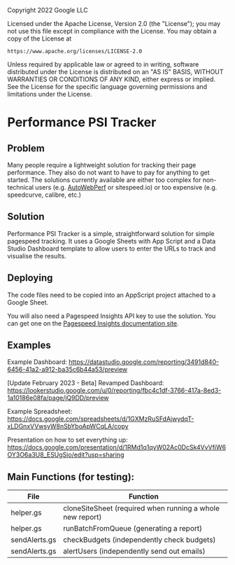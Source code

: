 Copyright 2022 Google LLC

Licensed under the Apache License, Version 2.0 (the "License");
you may not use this file except in compliance with the License.
You may obtain a copy of the License at

    https://www.apache.org/licenses/LICENSE-2.0

Unless required by applicable law or agreed to in writing, software
distributed under the License is distributed on an "AS IS" BASIS,
WITHOUT WARRANTIES OR CONDITIONS OF ANY KIND, either express or implied.
See the License for the specific language governing permissions and
limitations under the License.

 
# Performance PSI Tracker

## Problem

Many people require a lightweight solution for tracking their page performance.
They also do not want to have to pay for anything to get started. The solutions
currently available are either too complex for non-technical users (e.g. [AutoWebPerf](https://github.com/GoogleChromeLabs/AutoWebPerf)
or sitespeed.io) or too expensive (e.g. speedcurve, calibre, etc.)

## Solution

Performance PSI Tracker is a simple, straightforward solution for simple
pagespeed tracking. It uses a Google Sheets with App Script and a Data Studio
Dashboard template to allow users to enter the URLs to track and visualise
the results.

## Deploying

The code files need to be copied into an AppScript project attached to a Google
Sheet.

You will also need a Pagespeed Insights API key to use the solution. You can get one on the [Pagespeed Insights documentation site](https://developers.google.com/speed/docs/insights/v5/get-started).

## Examples 
Example Dashboard:
https://datastudio.google.com/reporting/3491d840-6456-41a2-a912-ba35c6b44a53/preview

[Update February 2023 - Beta] Revamped Dashboard: https://lookerstudio.google.com/u/0/reporting/fbc4c1df-3766-417a-8ed3-1a10186e08fa/page/jQ9DD/preview

Example Spreadsheet:
https://docs.google.com/spreadsheets/d/1GXMzRuSFdAjwydqT-xLDGnxVVwsyW8nSbYboApWCqLA/copy

Presentation on how to set everything up:
https://docs.google.com/presentation/d/1RMd1q1qyW02Ac0DcSk4VvVfiW6OY3O6a3U8_ESUgSio/edit?usp=sharing


## Main Functions (for testing):

File            | Function
--------------- | ---------------------------------------------------------
helper.gs       | cloneSiteSheet (required when running a whole new report)
helper.gs       | runBatchFromQueue (generating a report)
sendAlerts.gs   | checkBudgets (independently check budgets)
sendAlerts.gs   | alertUsers (independently send out emails)
